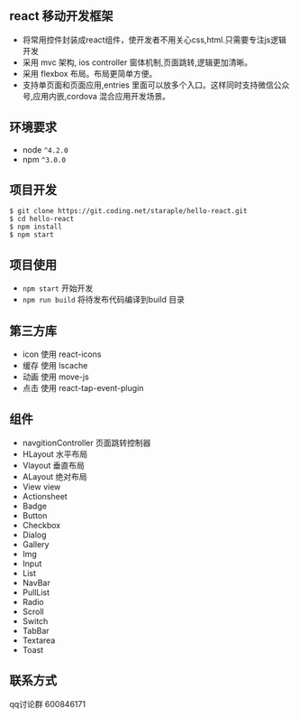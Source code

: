 react 移动开发框架
------------

* 将常用控件封装成react组件，使开发者不用关心css,html.只需要专注js逻辑开发
* 采用 mvc 架构, ios controller 窗体机制,页面跳转,逻辑更加清晰。
* 采用 flexbox 布局。布局更简单方便。
* 支持单页面和页面应用,entries 里面可以放多个入口。这样同时支持微信公众号,应用内嵌,cordova 混合应用开发场景。

环境要求
------------
* node `^4.2.0`
* npm `^3.0.0`

项目开发
---------------

```shell
$ git clone https://git.coding.net/staraple/hello-react.git
$ cd hello-react
$ npm install
$ npm start
```

项目使用
-----

* `npm start`  开始开发
* `npm run build` 将待发布代码编译到build 目录

第三方库
-----

* icon 使用 react-icons
* 缓存  使用 lscache
* 动画  使用 move-js
* 点击  使用 react-tap-event-plugin

组件
-----
* navgitionController     页面跳转控制器
* HLayout                 水平布局
* Vlayout                  垂直布局
* ALayout                 绝对布局
* View                    view
* Actionsheet
* Badge
* Button
* Checkbox
* Dialog
* Gallery
* Img
* Input
* List
* NavBar
* PullList
* Radio
* Scroll
* Switch
* TabBar
* Textarea
* Toast



联系方式
-----
qq讨论群   600846171

